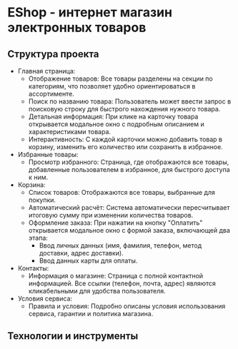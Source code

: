 # EShop - интернет магазин электронных товаров

## Структура проекта

- Главная страница:
  - Отображение товаров: Все товары разделены на секции по категориям, что позволяет удобно ориентироваться в ассортименте.
  - Поиск по названию товара: Пользователь может ввести запрос в поисковую строку для быстрого нахождения нужного товара.
  - Детальная информация: При клике на карточку товара открывается модальное окно с подробным описанием и характеристиками товара.
  - Интерактивность: С каждой карточки можно добавить товар в корзину, изменить его количество или сохранить в избранное.
- Избранные товары:
  - Просмотр избранного: Страница, где отображаются все товары, добавленные пользователем в избранное, для быстрого доступа к ним.
- Корзина:
  - Список товаров: Отображаются все товары, выбранные для покупки.
  - Автоматический расчёт: Система автоматически пересчитывает итоговую сумму при изменении количества товаров.
  - Оформление заказа: При нажатии на кнопку "Оплатить" открывается модальное окно с формой заказа, включающей два этапа:
    - Ввод личных данных (имя, фамилия, телефон, метод доставки, адрес доставки).
    - Ввод данных карты для оплаты.
- Контакты:
  - Информация о магазине: Страница с полной контактной информацией. Все ссылки (телефон, почта, адрес) являются кликабельными для удобства пользователя.
- Условия сервиса:
  - Правила и условия: Подробно описаны условия использования сервиса, гарантии и политика магазина.

## Технологии и инструменты

